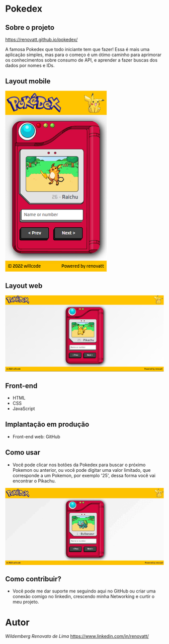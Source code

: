 # Pokedex

## Sobre o projeto

https://renovatt.github.io/pokedex/

A famosa Pokedex que todo iniciante tem que fazer! Essa é mais uma aplicação simples, mas para o começo é um ótimo caminho para aprimorar os conhecimentos sobre consumo de API, e aprender a fazer buscas dos dados por nomes e IDs.

## Layout mobile
![Mobile 1](https://github.com/renovatt/pokedex/blob/main/assets/readme/mobile-1.png)

## Layout web
![Web 1](https://github.com/renovatt/pokedex/blob/main/assets/readme/web-1.png)

## Front-end
- HTML
- CSS 
- JavaScript

## Implantação em produção
- Front-end web: GitHub

## Como usar
- Você pode clicar nos botões da Pokedex para buscar o próximo Pokemon ou anterior, ou você pode digitar uma valor limitado, que corresponde a um Pokemon, por exemplo '25', dessa forma você vai encontrar o Pikachu.

![Web 3](https://github.com/renovatt/pokedex/blob/main/assets/readme/preview.gif)

## Como contribuir?
- Você pode me dar suporte me seguindo aqui no GitHub ou criar uma conexão comigo no linkedin, crescendo minha Networking e curtir o meu projeto.

# Autor

*Wildemberg Renovato de Lima*
https://www.linkedin.com/in/renovatt/
